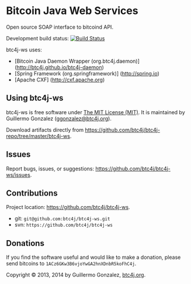 Bitcoin Java Web Services
=========================
Open source SOAP interface to bitcoind API.

Development build status: [![Build Status](https://travis-ci.org/btc4j/btc4j-ws.png?branch=master)](https://travis-ci.org/btc4j/btc4j-ws)

btc4j-ws uses:
* [Bitcoin Java Daemon Wrapper (org.btc4j.daemon)] (http://btc4j.github.io/btc4j-daemon)
* [Spring Framework (org.springframework)] (http://spring.io)
* [Apache CXF] (http://cxf.apache.org)

Using btc4j-ws
--------------
btc4j-ws is free software under [The MIT License (MIT)](http://opensource.org/licenses/MIT/ "The MIT License (MIT)"). It is maintained by Guillermo Gonzalez (ggonzalez@btc4j.org).

Download artifacts directly from https://github.com/btc4j/btc4j-repo/tree/master/btc4j-ws.

Issues
------
Report bugs, issues, or suggestions: https://github.com/btc4j/btc4j-ws/issues.

Contributions
-------------
Project location: https://github.com/btc4j/btc4j-ws.
* git: `git@github.com:btc4j/btc4j-ws.git`
* svn: `https://github.com/btc4j/btc4j-ws`

Donations
---------
If you find the software useful and would like to make a donation, please send bitcoins to `1ACz6GKw3B6vjoYwGA2hnXDnbR5koFhC4j`.

Copyright &copy; 2013, 2014 by Guillermo Gonzalez, [btc4j.org](http://www.btc4j.org "btc4j.org").